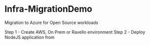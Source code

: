 # Infra-MigrationDemo
Migration to Azure for Open Source workloads

Step 1 - Create AWS, On Prem or Ravello environment 
Step 2 - Deploy NodeJS application from 

